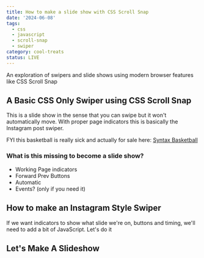 ```yaml
---
title: How to make a slide show with CSS Scroll Snap
date: '2024-06-08'
tags:
  - css
  - javascript
  - scroll-snap
  - swiper
category: cool-treats
status: LIVE
---
```


<script>
	import Swiper from '$/demos/slide-show/Swiper.demo';
	import SwiperIndicators from '$/demos/slide-show/SwiperIndicators.demo';
	import SlideShow from '$/demos/slide-show/SlideShow.demo';
</script>

An exploration of swipers and slide shows using modern browser features like CSS Scroll Snap

<!-- excerpt -->


## A Basic CSS Only Swiper using CSS Scroll Snap

This is a slide show in the sense that you can swipe but it won't automatically move.  With proper page indicators this is basically the Instagram post swiper.

<Swiper />

FYI this basketball is really sick and actually for sale here: [Syntax Basketball](https://sentry.shop/products/syntax-basketball)

### What is this missing to become a slide show?

* Working Page indicators
* Forward Prev Buttons
* Automatic 
* Events? (only if you need it)

## How to make an Instagram Style Swiper

If we want indicators to show what slide we're on, buttons and timing, we'll need to add a bit of JavaScript. Let's do it

<SwiperIndicators />

## Let's Make A Slideshow

<SlideShow />